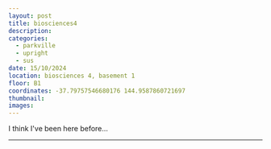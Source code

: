 ```yaml
---
layout: post
title: biosciences4
description:
categories:
  - parkville
  - upright
  - sus
date: 15/10/2024
location: biosciences 4, basement 1
floor: B1
coordinates: -37.79757546680176 144.9587860721697
thumbnail: 
images:
---
```


I think I've been here before...

---

